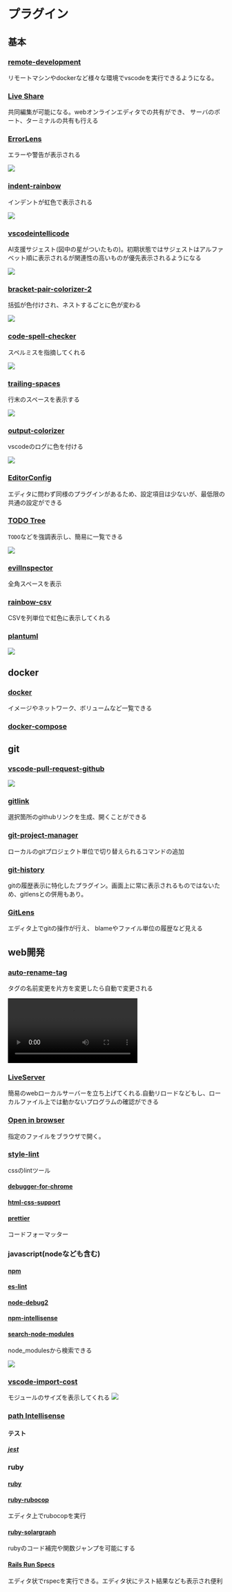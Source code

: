 # プラグイン
## 基本

### [remote-development](https://marketplace.visualstudio.com/items?itemName=ms-vscode-remote.vscode-remote-extensionpack)
リモートマシンやdockerなど様々な環境でvscodeを実行できるようになる。

### [Live Share](https://marketplace.visualstudio.com/items?itemName=MS-vsliveshare.vsliveshare)
共同編集が可能になる。webオンラインエディタでの共有ができ、
サーバのポート、ターミナルの共有も行える

### [ErrorLens](https://marketplace.visualstudio.com/items?itemName=usernamehw.errorlens)
エラーや警告が表示される

![](./images/error-lens.png)

### [indent-rainbow](https://marketplace.visualstudio.com/items?itemName=oderwat.indent-rainbow)
インデントが虹色で表示される

![](./images/indent-rainbow.png)

### [vscodeintellicode](https://marketplace.visualstudio.com/items?itemName=VisualStudioExptTeam.vscodeintellicode)
AI支援サジェスト(図中の星がついたもの)。初期状態ではサジェストはアルファベット順に表示されるが関連性の高いものが優先表示されるようになる

![](./images/vscodeintellicode.png)

### [bracket-pair-colorizer-2](https://marketplace.visualstudio.com/items?itemName=CoenraadS.bracket-pair-colorizer-2)
括弧が色付けされ、ネストするごとに色が変わる

![](./images/bracket-pair-colorizer-2.png)

### [code-spell-checker](https://marketplace.visualstudio.com/items?itemName=streetsidesoftware.code-spell-checker)
スペルミスを指摘してくれる

![](./images/code-spell-checker.png)


### [trailing-spaces](https://marketplace.visualstudio.com/items?itemName=shardulm94.trailing-spaces)
行末のスペースを表示する

![](./images/trailing-spaces.png)

### [output-colorizer](https://marketplace.visualstudio.com/items?itemName=IBM.output-colorizer)
vscodeのログに色を付ける

![](./images/output-colorizer.png)

### [EditorConfig](https://marketplace.visualstudio.com/items?itemName=EditorConfig.EditorConfig)
エディタに問わず同様のプラグインがあるため、設定項目は少ないが、最低限の共通の設定ができる

### [TODO Tree](https://marketplace.visualstudio.com/items?itemName=Gruntfuggly.todo-tree)
`TODO`などを強調表示し、簡易に一覧できる

![](./images/todo-tree.png)

### [evilInspector](https://marketplace.visualstudio.com/items?itemName=saikou9901.evilinspector)
全角スペースを表示

### [rainbow-csv](https://marketplace.visualstudio.com/items?itemName=mechatroner.rainbow-csv)
CSVを列単位で虹色に表示してくれる

### [plantuml](https://marketplace.visualstudio.com/items?itemName=jebbs.plantuml)

![](./images/plantuml.png)

## docker

### [docker](https://marketplace.visualstudio.com/items?itemName=ms-azuretools.vscode-docker)
イメージやネットワーク、ボリュームなど一覧できる

### [docker-compose](https://marketplace.visualstudio.com/items?itemName=p1c2u.docker-compose)

## git

### [vscode-pull-request-github](https://marketplace.visualstudio.com/items?itemName=GitHub.vscode-pull-request-github)
![](./images/github-pullrequest-and-issues.png)

### [gitlink](https://marketplace.visualstudio.com/items?itemName=qezhu.gitlink)
選択箇所のgithubリンクを生成、開くことができる

### [git-project-manager](https://marketplace.visualstudio.com/items?itemName=felipecaputo.git-project-manager)
ローカルのgitプロジェクト単位で切り替えられるコマンドの追加

### [git-history](https://marketplace.visualstudio.com/items?itemName=donjayamanne.githistory)
gitの履歴表示に特化したプラグイン。画面上に常に表示されるものではないため、gitlensとの併用もあり。

### [GitLens](https://marketplace.visualstudio.com/items?itemName=eamodio.gitlens)
エディタ上でgitの操作が行え、
blameやファイル単位の履歴など見える

## web開発

### [auto-rename-tag](https://marketplace.visualstudio.com/items?itemName=formulahendry.auto-rename-tag)
タグの名前変更を片方を変更したら自動で変更される

<video controls>
  <source src="./images/auto-rename-tag.mov" type="video/mp4">
</video>

### [LiveServer](https://marketplace.visualstudio.com/items?itemName=ritwickdey.LiveServer)
簡易のwebローカルサーバーを立ち上げてくれる.自動リロードなどもし、ローカルファイル上では動かないプログラムの確認ができる

### [Open in browser](https://marketplace.visualstudio.com/items?itemName=techer.open-in-browser)
指定のファイルをブラウザで開く。

### [style-lint](https://marketplace.visualstudio.com/items?itemName=stylelint.vscode-stylelint)
cssのlintツール

#### [debugger-for-chrome](https://marketplace.visualstudio.com/items?itemName=msjsdiag.debugger-for-chrome)

#### [html-css-support](https://marketplace.visualstudio.com/items?itemName=ecmel.vscode-html-css)

#### [prettier](https://marketplace.visualstudio.com/items?itemName=esbenp.prettier-vscode)
コードフォーマッター

### javascript(nodeなども含む)
#### [npm](https://marketplace.visualstudio.com/items?itemName=eg2.vscode-npm-script)

#### [es-lint](https://marketplace.visualstudio.com/items?itemName=dbaeumer.vscode-eslint)

#### [node-debug2](https://marketplace.visualstudio.com/items?itemName=ms-vscode.node-debug2)

#### [npm-intellisense](https://marketplace.visualstudio.com/items?itemName=christian-kohler.npm-intellisense)

#### [search-node-modules](https://marketplace.visualstudio.com/items?itemName=jasonnutter.search-node-modules)
node_modulesから検索できる

![](./images/search-node-modules.png)

### [vscode-import-cost](https://marketplace.visualstudio.com/items?itemName=wix.vscode-import-cost)
モジュールのサイズを表示してくれる
![](./images/import-cost.png)

### [path Intellisense](https://marketplace.visualstudio.com/items?itemName=christian-kohler.path-intellisense)

#### テスト
##### [jest](https://marketplace.visualstudio.com/items?itemName=Orta.vscode-jest)

### ruby
#### [ruby](https://marketplace.visualstudio.com/items?itemName=rebornix.Ruby)

#### [ruby-rubocop](https://marketplace.visualstudio.com/items?itemName=misogi.ruby-rubocop)
エディタ上でrubocopを実行

#### [ruby-solargraph](https://marketplace.visualstudio.com/items?itemName=castwide.solargraph)
rubyのコード補完や関数ジャンプを可能にする

#### [Rails Run Specs](https://marketplace.visualstudio.com/items?itemName=noku.rails-run-spec-vscode)
エディタ状でrspecを実行できる。エディタ状にテスト結果なども表示され便利
